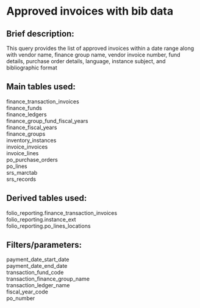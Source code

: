 # Approved invoices with bib data  
<p>
  
## Brief description:
This query provides the list of approved invoices within a date range along with vendor name, finance group name, vendor invoice number, fund details, purchase order details, language, instance subject, and bibliographic format
<p>
  
## Main tables used:
finance_transaction_invoices
  <br>
finance_funds 
  <br>
finance_ledgers
  <br>
finance_group_fund_fiscal_years
  <br>
finance_fiscal_years 
  <br>
finance_groups
  <br>
inventory_instances
  <br>
invoice_invoices
  <br>
invoice_lines
  <br>
po_purchase_orders
  <br>
po_lines
  <br>
srs_marctab
  <br>
srs_records	
<p>
  
## Derived tables used:
  
folio_reporting.finance_transaction_invoices
  <br>
folio_reporting.instance_ext
  <br>
folio_reporting.po_lines_locations 

## Filters/parameters:

payment_date_start_date
  <br>
payment_date_end_date
  <br>
transaction_fund_code
  <br>
transaction_finance_group_name
  <br>
transaction_ledger_name
  <br>
fiscal_year_code
  <br>
po_number
  

